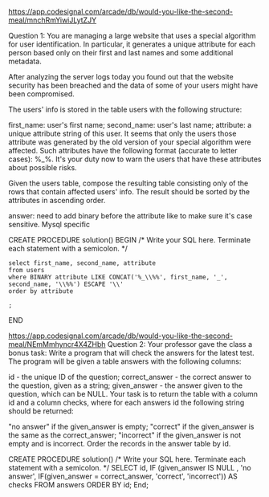 https://app.codesignal.com/arcade/db/would-you-like-the-second-meal/mnchRmYiwiJLytZJY

Question 1:
You are managing a large website that uses a special algorithm for user identification. In particular, it generates a unique attribute for each person based only on their first and last names and some additional metadata.

After analyzing the server logs today you found out that the website security has been breached and the data of some of your users might have been compromised.

The users' info is stored in the table users with the following structure:

first_name: user's first name;
second_name: user's last name;
attribute: a unique attribute string of this user.
It seems that only the users those attribute was generated by the old version of your special algorithm were affected. Such attributes have the following format (accurate to letter cases): <one or more arbitrary character>%<first name>_<second name>%<zero or more arbitrary characters>. It's your duty now to warn the users that have these attributes about possible risks.

Given the users table, compose the resulting table consisting only of the rows that contain affected users' info. The result should be sorted by the attributes in ascending order.

answer: need to add binary before the attribute like to make sure it's case sensitive. 
Mysql specific

CREATE PROCEDURE solution()
BEGIN
	/* Write your SQL here. Terminate each statement with a semicolon. */
	 
	
	select first_name, second_name, attribute
	from users
	where BINARY attribute LIKE CONCAT('%_\\%%', first_name, '_', second_name, '\\%%') ESCAPE '\\'
	order by attribute
	
	;
END



https://app.codesignal.com/arcade/db/would-you-like-the-second-meal/NEmMmhyncr4X4ZHbh
Question 2:
Your professor gave the class a bonus task: Write a program that will check the answers for the latest test. The program will be given a table answers with the following columns:

id - the unique ID of the question;
correct_answer - the correct answer to the question, given as a string;
given_answer - the answer given to the question, which can be NULL.
Your task is to return the table with a column id and a column checks, where for each answers id the following string should be returned:

"no answer" if the given_answer is empty;
"correct" if the given_answer is the same as the correct_answer;
"incorrect" if the given_answer is not empty and is incorrect.
Order the records in the answer table by id.

CREATE PROCEDURE solution()
/* Write your SQL here. Terminate each statement with a semicolon. */
    SELECT id, IF (given_answer IS NULL , 'no answer',
            IF(given_answer = correct_answer, 'correct', 'incorrect')) AS checks
    FROM answers
    ORDER BY id;
    End;
